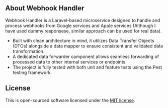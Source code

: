 
## About Webhook Handler
Webhook Handler is a Laravel-based microservice designed to handle and process webhooks from Google services and Apple services (Although I have used dummy responsese, similar approach can be used for real data). 

- Built with clean architecture in mind, it utilizes Data Transfer Objects (DTOs) alongside a data mapper to ensure consistent and validated data transformation. 
- A dedicated data forwarder component allows seamless forwarding of processed data to other internal services or endpoints. 
- The project is fully tested with both unit and feature tests using the Pest testing framework. 


## License

This is open-sourced software licensed under the [MIT license](https://opensource.org/licenses/MIT).
